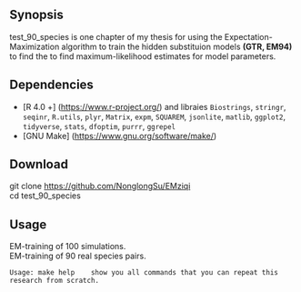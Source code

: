 ## Synopsis
test_90_species is one chapter of my thesis for using the Expectation-Maximization algorithm to train the hidden substituion models **(GTR, EM94)**
to find the to find maximum-likelihood estimates for model parameters.  

## Dependencies
* [R 4.0 +]  (https://www.r-project.org/) and libraies `Biostrings`, `stringr`, `seqinr`, `R.utils`, `plyr`, `Matrix`, `expm`, `SQUAREM`, `jsonlite`, `matlib`, `ggplot2`, `tidyverse`, `stats`, `dfoptim`, `purrr`, `ggrepel`
* [GNU Make] (https://www.gnu.org/software/make/)

## Download
git clone https://github.com/NonglongSu/EMziqi  
cd test_90_species          

## Usage  
EM-training of 100 simulations.  
EM-training of 90 real species pairs.  

```
Usage: make help    show you all commands that you can repeat this research from scratch.


```
